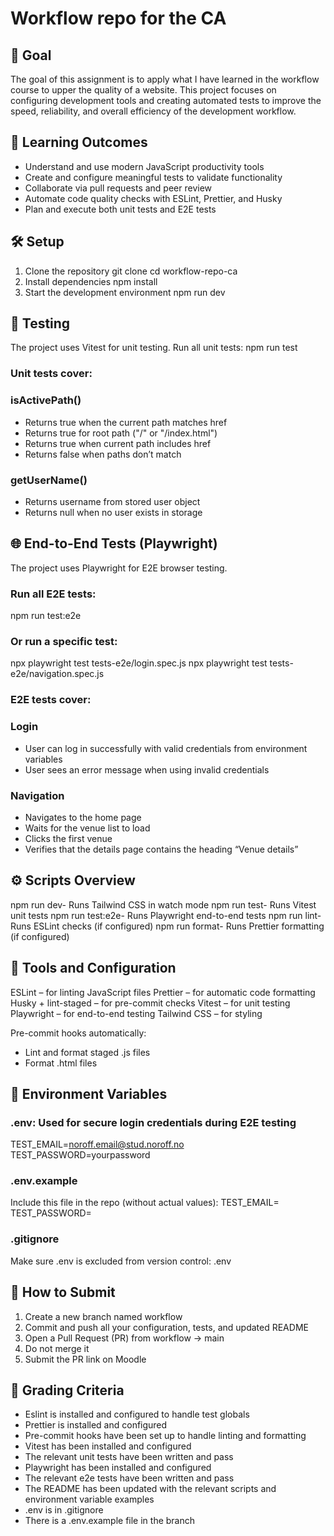 # Workflow repo for the CA

## 🎯 Goal
The goal of this assignment is to apply what I have learned in the workflow course to upper the quality of a website. This project focuses on configuring development tools and creating automated tests to improve the speed, reliability, and overall efficiency of the development workflow.

## 🧠 Learning Outcomes
- Understand and use modern JavaScript productivity tools
- Create and configure meaningful tests to validate functionality
- Collaborate via pull requests and peer review
- Automate code quality checks with ESLint, Prettier, and Husky
- Plan and execute both unit tests and E2E tests

## 🛠️ Setup
1. Clone the repository
git clone <your-forked-repo-url>
cd workflow-repo-ca
2. Install dependencies
npm install
3. Start the development environment
npm run dev

## 🧪 Testing
The project uses Vitest for unit testing.
Run all unit tests:
npm run test
### Unit tests cover:
### isActivePath()
- Returns true when the current path matches href
- Returns true for root path ("/" or "/index.html")
- Returns true when current path includes href
- Returns false when paths don’t match
### getUserName()
- Returns username from stored user object
- Returns null when no user exists in storage

## 🌐 End-to-End Tests (Playwright)
The project uses Playwright for E2E browser testing.
### Run all E2E tests:
npm run test:e2e
### Or run a specific test:
npx playwright test tests-e2e/login.spec.js
npx playwright test tests-e2e/navigation.spec.js

### E2E tests cover:
### Login
- User can log in successfully with valid credentials from environment variables
- User sees an error message when using invalid credentials
### Navigation
- Navigates to the home page
- Waits for the venue list to load
- Clicks the first venue
- Verifies that the details page contains the heading “Venue details”

## ⚙️ Scripts Overview
npm run dev- Runs Tailwind CSS in watch mode
npm run test- Runs Vitest unit tests
npm run test:e2e- Runs Playwright end-to-end tests
npm run lint- Runs ESLint checks (if configured)
npm run format- Runs Prettier formatting (if configured)

## 🧩 Tools and Configuration
ESLint – for linting JavaScript files
Prettier – for automatic code formatting
Husky + lint-staged – for pre-commit checks
Vitest – for unit testing
Playwright – for end-to-end testing
Tailwind CSS – for styling

Pre-commit hooks automatically:
- Lint and format staged .js files
- Format .html files

## 🔐 Environment Variables
### .env: Used for secure login credentials during E2E testing
TEST_EMAIL=noroff.email@stud.noroff.no
TEST_PASSWORD=yourpassword

### .env.example
Include this file in the repo (without actual values):
TEST_EMAIL=
TEST_PASSWORD=

### .gitignore
Make sure .env is excluded from version control:
.env 

## 🚀 How to Submit
1. Create a new branch named workflow
2. Commit and push all your configuration, tests, and updated README
3. Open a Pull Request (PR) from workflow → main
4. Do not merge it
5. Submit the PR link on Moodle

## 🧾 Grading Criteria
- Eslint is installed and configured to handle test globals
- Prettier is installed and configured
- Pre-commit hooks have been set up to handle linting and formatting
- Vitest has been installed and configured
- The relevant unit tests have been written and pass
- Playwright has been installed and configured
- The relevant e2e tests have been written and pass
- The README has been updated with the relevant scripts and environment variable examples
- .env is in .gitignore
- There is a .env.example file in the branch
